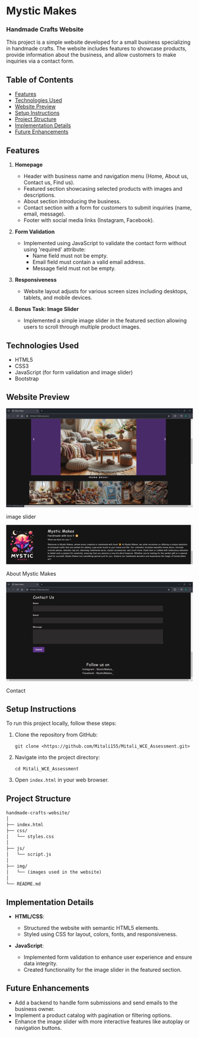 

# Mystic Makes
### Handmade Crafts Website

This project is a simple website developed for a small business specializing in handmade crafts. The website includes features to showcase products, provide information about the business, and allow customers to make inquiries via a contact form.

## Table of Contents

- [Features](#features)
- [Technologies Used](#technologies-used)
- [Website Preview](#Website-Preview)
- [Setup Instructions](#setup-instructions)
- [Project Structure](#project-structure)
- [Implementation Details](#implementation-details)
- [Future Enhancements](#future-enhancements)

## Features

1. **Homepage**
   - Header with business name and navigation menu (Home, About us, Contact us, Find us).
   - Featured section showcasing selected products with images and descriptions.
   - About section introducing the business.
   - Contact section with a form for customers to submit inquiries (name, email, message).
   - Footer with social media links (Instagram, Facebook).

2. **Form Validation**
   - Implemented using JavaScript to validate the contact form without using 'required' attribute:
     - Name field must not be empty. 
     - Email field must contain a valid email address.
     - Message field must not be empty.

3. **Responsiveness**
   - Website layout adjusts for various screen sizes including desktops, tablets, and mobile devices.

4. **Bonus Task: Image Slider**
   - Implemented a simple image slider in the featured section allowing users to scroll through multiple product images.

## Technologies Used

- HTML5
- CSS3 
- JavaScript (for form validation and image slider)
- Bootstrap 

## Website Preview

![Website Preview](images\README\ImageSlider.png)

image slider

![Website Preview](images\README\About.png)

About Mystic Makes

![Website Preview](images\README\Contact.png)

Contact
## Setup Instructions

To run this project locally, follow these steps:

1. Clone the repository from GitHub:

   ```
   git clone <https://github.com/Mitali155/Mitali_WCE_Assessment.git>
   ```

2. Navigate into the project directory:

   ```
   cd Mitali_WCE_Assessment
   ```

3. Open `index.html` in your web browser.

## Project Structure

```
handmade-crafts-website/
│
├── index.html
├── css/
│   └── styles.css
│
├── js/
│   └── script.js
│
├── img/
│   └── (images used in the website)
│
└── README.md
```

## Implementation Details

- **HTML/CSS**: 
  - Structured the website with semantic HTML5 elements.
  - Styled using CSS for layout, colors, fonts, and responsiveness.

- **JavaScript**:
  - Implemented form validation to enhance user experience and ensure data integrity.
  - Created functionality for the image slider in the featured section.

## Future Enhancements

- Add a backend to handle form submissions and send emails to the business owner.
- Implement a product catalog with pagination or filtering options.
- Enhance the image slider with more interactive features like autoplay or navigation buttons.


